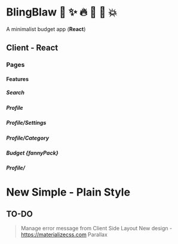 # BlingBlaw  :green_heart: :sparkles: :fire: :tongue: :tada: :boom:
A minimalist budget app (**React**)

## Client - React

### Pages

#### Features

##### Search
##### Profile
##### Profile/Settings
##### Profile/Category 

##### Budget {fannyPack}

##### Profile/




# New Simple - Plain Style 
## TO-DO
> Manage error message from Client Side 
> Layout
> New design -  https://materializecss.com
> Parallax
